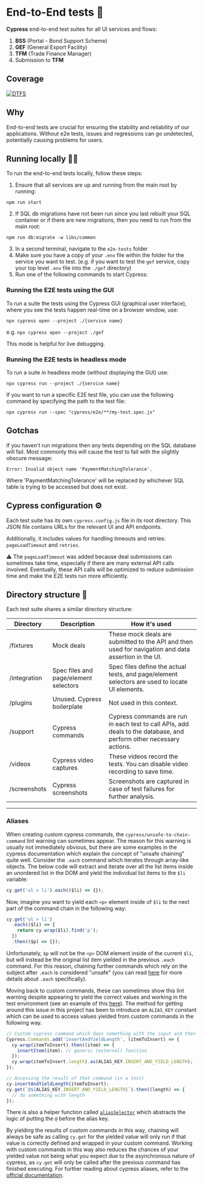 # End-to-End tests 🧪

**Cypress** end-to-end test suites for all UI services and flows:

1. **BSS** (Portal - Bond Support Scheme)
2. **GEF** (General Export Facility)
3. **TFM** (Trade Finance Manager)
4. Submission to **TFM**

## Coverage

[![DTFS](https://img.shields.io/endpoint?url=https://cloud.cypress.io/badge/count/sefntb/main&style=for-the-badge&logo=cypress)](https://cloud.cypress.io/projects/sefntb/runs)

## Why

End-to-end tests are crucial for ensuring the stability and reliability of our applications. Without e2e tests, issues and regressions can go undetected, potentially causing problems for users.

## Running locally 🏃‍♂️

To run the end-to-end tests locally, follow these steps:

1. Ensure that all services are up and running from the main root by running:

```shell
npm run start
```

2. If SQL db migrations have not been run since you last rebuilt your SQL container or if there are new migrations, then you need to run from the main root:

```shell
npm run db:migrate -w libs/common
```

3. In a second terminal, navigate to the `e2e-tests` folder
4. Make sure you have a copy of your `.env` file within the folder for the service you want to test. (e.g. if you want to test the `gef` service, copy your top level `.env` file into the `./gef` directory)
5. Run one of the following commands to start Cypress:

### **Running the E2E tests using the GUI**

To run a suite the tests using the Cypress GUI (graphical user interface), where you see the tests happen real-time on a browser window, use:

```shell
npx cypress open --project ./{service name}
```

e.g. `npx cypress open --project ./gef`

This mode is helpful for live debugging.

### **Running the E2E tests in headless mode**

To run a suite in headless mode (without displaying the GUI) use:

```shell
npx cypress run --project ./{service name}
```

If you want to run a specific E2E test file, you can use the following command by specifying the path to the test file:

```shell
npx cypress run --spec "cypress/e2e/**/my-test.spec.js"
```

## Gotchas

If you haven't run migrations then any tests depending on the SQL database will fail.
Most commonly this will cause the test to fail with the slightly obscure message:

```shell
Error: Invalid object name 'PaymentMatchingTolerance'.
```

Where 'PaymentMatchingTolerance' will be replaced by whichever SQL table is trying to be accessed but does not exist.

## Cypress configuration ⚙️

Each test suite has its own `cypress.config.js` file in its root directory. This JSON file contains URLs for the relevant UI and API endpoints.

Additionally, it includes values for handling timeouts and retries: `pageLoadTimeout` and `retries`.

⚠️ The `pageLoadTimeout` was added because deal submissions can sometimes take time, especially if there are many external API calls involved. Eventually, these API calls will be optimized to reduce submission time and make the E2E tests run more efficiently.

## Directory structure 📂

Each test suite shares a similar directory structure:

| Directory    | Description                           | How it's used                                                                                                       |
| ------------ | ------------------------------------- | ------------------------------------------------------------------------------------------------------------------- |
| /fixtures    | Mock deals                            | These mock deals are submitted to the API and then used for navigation and data assertion in the UI.                |
| /integration | Spec files and page/element selectors | Spec files define the actual tests, and page/element selectors are used to locate UI elements.                      |
| /plugins     | Unused. Cypress boilerplate           | Not used in this context.                                                                                           |
| /support     | Cypress commands                      | Cypress commands are run in each test to call APIs, add deals to the database, and perform other necessary actions. |
| /videos      | Cypress video captures                | These videos record the tests. You can disable video recording to save time.                                        |
| /screenshots | Cypress screenshots                   | Screenshots are captured in case of test failures for further analysis.                                             |

---

### Aliases

When creating custom cypress commands, the `cypress/unsafe-to-chain-command` lint warning can sometimes appear. The reason for this warning is usually not immediately obvious, but there are some examples in the cypress documentation which explain the concept of "unsafe chaining" quite well. Consider the `.each` command which iterates through array-like objects. The below code will extract and iterate over all the list items inside an unordered list in the DOM and yield the individual list items to the `$li` variable:

```javascript
cy.get('ul > li').each(($li) => {});
```

Now, imagine you want to yield each `<p>` element inside of `$li` to the next part of the command chain in the following way:

```javascript
cy.get('ul > li')
  .each(($li) => {
    return cy.wrap($li).find('p');
  })
  .then(($p) => {});
```

Unfortunately, `$p` will not be the `<p>` DOM element inside of the current `$li`, but will instead be the original list item yielded in the previous `.each` command. For this reason, chaining further commands which rely on the subject after `.each` is considered "unsafe" (you can read [here](https://docs.cypress.io/api/commands/each) for more details about `.each` specifically).

Moving back to custom commands, these can sometimes show this lint warning despite appearing to yield the correct values and working in the test environment (see an example of this [here](https://github.com/cypress-io/cypress-example-kitchensink/issues/661)). The method for getting around this issue in this project has been to introduce an `ALIAS_KEY` constant which can be used to access values yielded from custom commands in the following way.

```javascript
// Custom cypress command which does something with the input and then yields a value
Cypress.Commands.add('insertAndYieldLength', (itemToInsert) => {
  cy.wrap(itemToInsert).then((item) => {
    insertItem(item); // generic (external) function
  });
  cy.wrap(itemToInsert.length).as(ALIAS_KEY.INSERT_AND_YIELD_LENGTH);
});

// Accessing the result of that command (in a test)
cy.insertAndYieldLength(itemToInsert);
cy.get(`@${ALIAS_KEY.INSERT_AND_YIELD_LENGTH}`).then((length) => {
  // do something with length
});
```

There is also a helper function called [`aliasSelector`](./support/alias-selector.js) which abstracts the logic of putting the `@` before the alias key.

By yielding the results of custom commands in this way, chaining will always be safe as calling `cy.get` for the yielded value will only run if that value is correctly defined and wrapped in your custom command. Working with custom commands in this way also reduces the chances of your yielded value not being what you expect due to the asynchronous nature of cypress, as `cy.get` will only be called after the previous command has finished executing. For further reading about cypress aliases, refer to the [official documentation](https://docs.cypress.io/guides/core-concepts/variables-and-aliases#Aliases).
